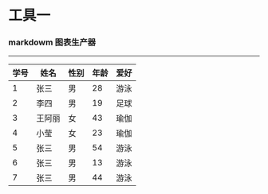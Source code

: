 # 工具一

### markdowm 图表生产器

---------
|学号|姓名|性别|年龄|爱好|
| ----- | ----- | ----- | ----- | ----- |
|1|张三|男|28|游泳|
|2|李四|男|19|足球|
|3|王阿丽|女|43|瑜伽|
|4|小莹|女|23|瑜伽|
|5|张三|男|54|游泳|
|6|张三|男|13|游泳|
|7|张三|男|44|游泳|